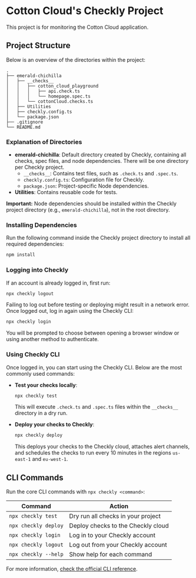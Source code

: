 # Cotton Cloud's Checkly Project

This project is for monitoring the Cotton Cloud application.

## Project Structure

Below is an overview of the directories within the project:

```
.
├── emerald-chichilla
│   ├── __checks__
│   │   ├── cotton_cloud_playground
│   │   │   ├── api.check.ts
│   │   │   └── homepage.spec.ts
│   │   └── cottonCloud.checks.ts
│   ├── Utilities
│   ├── checkly.config.ts
│   └── package.json
├── .gitignore
└── README.md
```

### Explanation of Directories

- **emerald-chichilla**: Default directory created by Checkly, containing all checks, spec files, and node dependencies. There will be one directory per Checkly project.
  - `__checks__`: Contains test files, such as `.check.ts` and `.spec.ts`.
  - `checkly.config.ts`: Configuration file for Checkly.
  - `package.json`: Project-specific Node dependencies.
- **Utilities**: Contains reusable code for tests.

**Important:** Node dependencies should be installed within the Checkly project directory (e.g., `emerald-chichilla`), not in the root directory.

### Installing Dependencies

Run the following command inside the Checkly project directory to install all required dependencies:

```bash
npm install
```

### Logging into Checkly

If an account is already logged in, first run:

```bash
npx checkly logout
```

Failing to log out before testing or deploying might result in a network error. Once logged out, log in again using the Checkly CLI:

```bash
npx checkly login
```

You will be prompted to choose between opening a browser window or using another method to authenticate.

### Using Checkly CLI

Once logged in, you can start using the Checkly CLI. Below are the most commonly used commands:

- **Test your checks locally**:

  ```bash
  npx checkly test
  ```

  This will execute `.check.ts` and `.spec.ts` files within the `__checks__` directory in a dry run.

- **Deploy your checks to Checkly**:

  ```bash
  npx checkly deploy
  ```

  This deploys your checks to the Checkly cloud, attaches alert channels, and schedules the checks to run every 10 minutes in the regions `us-east-1` and `eu-west-1`.

## CLI Commands

Run the core CLI commands with `npx checkly <command>`:

| Command              | Action                             |
| -------------------- | ---------------------------------- |
| `npx checkly test`   | Dry run all checks in your project |
| `npx checkly deploy` | Deploy checks to the Checkly cloud |
| `npx checkly login`  | Log in to your Checkly account     |
| `npx checkly logout` | Log out from your Checkly account  |
| `npx checkly --help` | Show help for each command         |

For more information, [check the official CLI reference](https://www.checklyhq.com/docs/cli/command-line-reference/).
